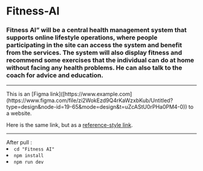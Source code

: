 # Fitness-AI
<h3>Fitness AI” will be a central health management system that supports online lifestyle operations, where people participating in the site can access the system and benefit from the services. The system will also display fitness and recommend some exercises that the individual can do at home without facing any health problems. He can also talk to the coach for advice and education.
</h3>

<hr>
This is an [Figma link]([https://www.example.com](https://www.figma.com/file/zi2WokEzd9Q4rKaWzxbKub/Untitled?type=design&node-id=19-65&mode=design&t=uZcAStU0rPHa0PM4-0)) to a website.

Here is the same link, but as a [reference-style link][link-text].

[link-text]: [https://www.example.com](https://www.figma.com/file/zi2WokEzd9Q4rKaWzxbKub/Untitled?type=design&node-id=19-65&mode=design&t=uZcAStU0rPHa0PM4-0)


<hr>
After pull :

<span>
  <li><code>cd "Fitness AI"</code></li>
    <li> <code>npm install</code></li>
    <li><code>npm run dev</code></li>
</span>

